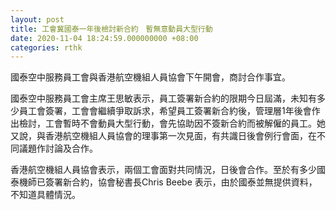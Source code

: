 ```yaml
---
layout: post
title: 工會冀國泰一年後檢討新合約　暫無意動員大型行動
date: 2020-11-04 18:24:59.000000000 +08:00
categories: rthk
---
```


國泰空中服務員工會與香港航空機組人員協會下午開會，商討合作事宜。

國泰空中服務員工會主席王思敏表示，員工簽署新合約的限期今日屆滿，未知有多少員工會簽署，工會會繼續爭取訴求，希望員工簽署新合約後，管理層1年後會作出檢討，工會暫時不會動員大型行動，會先協助因不簽新合約而被解僱的員工。她又說，與香港航空機組人員協會的理事第一次見面，有共識日後會例行會面，在不同議題作討論及合作。

香港航空機組人員協會表示，兩個工會面對共同情況，日後會合作。至於有多少國泰機師已簽署新合約，協會秘書長Chris Beebe 表示，由於國泰並無提供資料，不知道具體情況。
